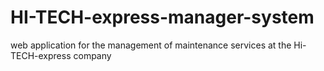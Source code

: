 # HI-TECH-express-manager-system
web application for the management of maintenance services at the Hi-TECH-express company
